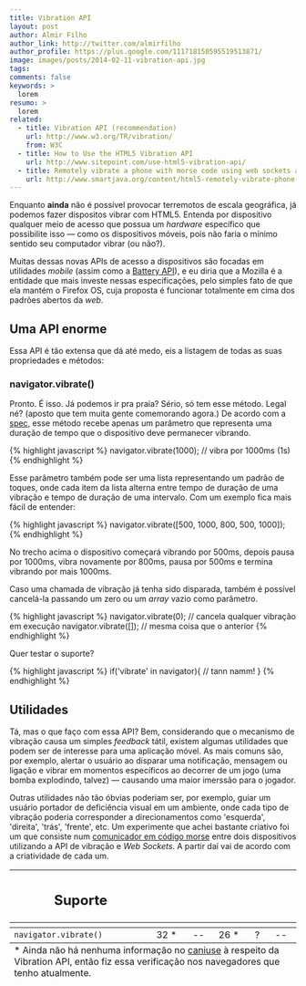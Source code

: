 ```yaml
---
title: Vibration API
layout: post
author: Almir Filho
author_link: http://twitter.com/almirfilho
author_profile: https://plus.google.com/111718150595519513871/
image: images/posts/2014-02-11-vibration-api.jpg
tags:
comments: false
keywords: >
  lorem
resumo: >
  lorem
related:
  - title: Vibration API (recommendation)
    url: http://www.w3.org/TR/vibration/
    from: W3C
  - title: How to Use the HTML5 Vibration API
    url: http://www.sitepoint.com/use-html5-vibration-api/
  - title: Remotely vibrate a phone with morse code using web sockets and the vibrate API
    url: http://www.smartjava.org/content/html5-remotely-vibrate-phone-morse-code-using-web-sockets-and-vibrate-api
---
```


Enquanto __ainda__ não é possível provocar terremotos de escala geográfica, já
podemos fazer dispositos vibrar com HTML5. Entenda por dispositivo qualquer
meio de acesso que possua um _hardware_ específico que possibilite isso — como
os dispositivos móveis, pois não faria o mínimo sentido seu computador vibrar
(ou não?).

Muitas dessas novas APIs de acesso a dispositivos são focadas em utilidades
_mobile_ (assim como a
[Battery API](http://loopinfinito.com.br/2013/03/21/battery-api/ "Battery API")),
e eu diria que a Mozilla é a entidade que mais investe nessas especificações,
pelo simples fato de que ela mantém o Firefox OS, cuja proposta é funcionar
totalmente em cima dos padrões abertos da _web_.

## Uma API enorme

Essa API é tão extensa que dá até medo, eis a listagem de todas as suas
propriedades e métodos:

### navigator.vibrate()

Pronto. É isso. Já podemos ir pra praia? Sério, só tem esse método. Legal né?
(aposto que tem muita gente comemorando agora.) De acordo com a
[spec](http://www.w3.org/TR/vibration/#vibration-interface), esse método recebe
apenas um parâmetro que representa uma duração de tempo que o dispositivo deve
permanecer vibrando.

{% highlight javascript %}
navigator.vibrate(1000); // vibra por 1000ms (1s)
{% endhighlight %}

Esse parâmetro também pode ser uma lista representando um padrão de toques, onde
cada item da lista alterna entre tempo de duração de uma vibração e tempo de
duração de uma intervalo. Com um exemplo fica mais fácil de entender:

{% highlight javascript %}
navigator.vibrate([500, 1000, 800, 500, 1000]);
{% endhighlight %}

No trecho acima o dispositivo começará vibrando por 500ms, depois pausa por
1000ms, vibra novamente por 800ms, pausa por 500ms e termina vibrando por mais
1000ms.

Caso uma chamada de vibração já tenha sido disparada, também é possível
cancelá-la passando um zero ou um _array_ vazio como parâmetro.

{% highlight javascript %}
navigator.vibrate(0); // cancela qualquer vibração em execução
navigator.vibrate([]); // mesma coisa que o anterior
{% endhighlight %}

Quer testar o suporte?

{% highlight javascript %}
if('vibrate' in navigator){
    // tann namm!
}
{% endhighlight %}

## Utilidades

Tá, mas o que faço com essa API? Bem, considerando que o mecanismo de vibração
causa um simples _feedback_ tátil, existem algumas utilidades que podem ser de
interesse para uma aplicação móvel. As mais comuns são, por exemplo, alertar o
usuário ao disparar uma notificação, mensagem ou ligação e vibrar em momentos
específicos ao decorrer de um jogo (uma bomba explodindo, talvez) — causando uma
maior imerssão para o jogador.

Outras utilidades não tão óbvias poderiam ser, por exemplo, guiar um usuário
portador de deficiência visual em um ambiente, onde cada tipo de vibração
poderia corresponder a direcionamentos como 'esquerda', 'direita', 'trás',
'frente', etc. Um experimente que achei bastante criativo foi um que consiste
num
[comunicador em código morse](http://www.smartjava.org/content/html5-remotely-vibrate-phone-morse-code-using-web-sockets-and-vibrate-api)
entre dois dispositivos utilizando a API de vibração e _Web Sockets_. A partir
daí vai de acordo com a criatividade de cada um.

<table class="support">
    <thead>
        <tr>
            <th class="subject"><h2>Suporte</h2></th>
            <th class="browser chrome"><div class="i"></div></th>
            <th class="browser safari"><div class="i"></div></th>
            <th class="browser firefox"><div class="i"></div></th>
            <th class="browser ie"><div class="i"></div></th>
            <th class="browser opera"><div class="i"></div></th>
        </tr>
        <tr>
            <th></th>
            <th colspan="5" class="base"></th>
        </tr>
    </thead>
    <tbody>
        <tr>
            <td class="property"><code>navigator.vibrate()</code></td>
            <td>32 *</td>
            <td>--</td>
            <td>26 *</td>
            <td>?</td>
            <td>--</td>
        </tr>
    </tbody>
    <tfoot>
        <td colspan="6">
            * Ainda não há nenhuma informação no <a href="http://caniuse.com/">caniuse</a>
            à respeito da Vibration API, então fiz essa verificação nos
            navegadores que tenho atualmente.
        </td>
    </tfoot>
</table>
